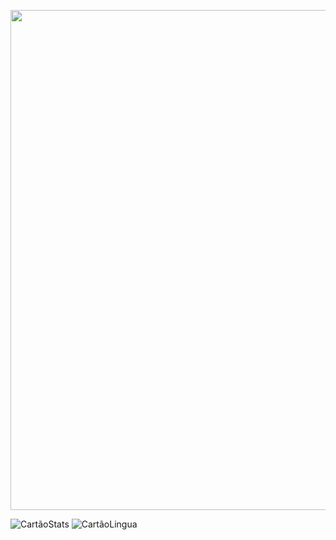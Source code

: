 <p>
  <img src="https://i.imgur.com/MBvlDKf.png" style="width: 800px;">
</p>

![CartãoStats](https://github-readme-stats.vercel.app/api?username=gabrieltheophilo&show_icons=true&count_private=true&hide=issues&custom_title=Atividade%20Github&theme=dracula)
![CartãoLingua](https://github-readme-stats.vercel.app/api/top-langs/?username=gabrieltheophilo&hide=java,javascript,c%23&card_width=250&custom_title=Linguagens%20mais%20utilizadas&layout=compact&theme=dracula)

